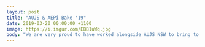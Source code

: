 ```yaml
---
layout: post
title: "AUJS & AEPi Bake '19"
date: 2019-03-20 00:00:00 +1100
image: https://i.imgur.com/EBB1uWq.jpg
body: "We are very proud to have worked alongside AUJS NSW to bring to life this amazing event for students, hosted by Shalom College. Thank you to all who volunteered to help bake these delicious, jam-filled triangles, and we hope everyone had a wonderful Purim!"
---
```

